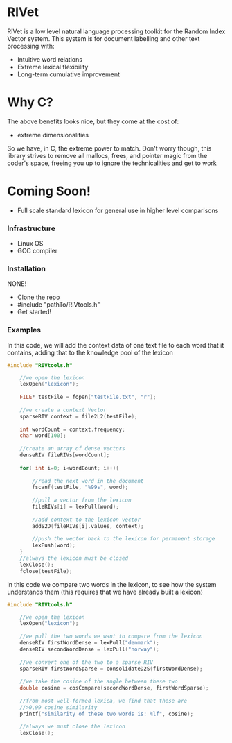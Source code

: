 # RIVet


RIVet is a low level natural language processing toolkit for the Random 
Index Vector system.  This system is for document labelling and other 
text processing with:

  - Intuitive word relations 
  - Extreme lexical flexibility
  - Long-term cumulative improvement

# Why C?
The above benefits looks nice, but they come at the cost of: 
- extreme dimensionalities

So we have, in C, the extreme power to match.  Don't worry though, this 
library strives to remove all mallocs, frees, and pointer magic from the 
coder's space, freeing you up to ignore the technicalities and get to 
work
# Coming Soon!

  - Full scale standard lexicon for general use in higher level 
comparisons


### Infrastructure
* Linux OS
* GCC compiler


### Installation

NONE!
* Clone the repo
* #include "pathTo/RIVtools.h"
* Get started!

### Examples

In this code, we will add the context data of one text file to each word
that it contains, adding that to the knowledge pool of the lexicon
```C
#include "RIVtools.h"

	//we open the lexicon
	lexOpen("lexicon");
	
	FILE* testFile = fopen("testFile.txt", "r");
	
	//we create a context Vector
	sparseRIV context = file2L2(testFile);
	
	int wordCount = context.frequency;
	char word[100];
	
	//create an array of dense vectors
	denseRIV fileRIVs[wordCount];
	
	for( int i=0; i<wordCount; i++){
		
		//read the next word in the document
		fscanf(testFile, "%99s", word);
		
		//pull a vector from the lexicon
		fileRIVs[i] = lexPull(word);
		
		//add context to the lexicon vector
		addS2D(fileRIVs[i].values, context);
		
		//push the vector back to the lexicon for permanent storage
		lexPush(word);
	}
	//always the lexicon must be closed
	lexClose();
	fclose(testFile);
```

in this code we compare two words in the lexicon, to see how the system understands them
(this requires that we have already built a lexicon)

```C
#include "RIVtools.h"

	//we open the lexicon
	lexOpen("lexicon");
	
	//we pull the two words we want to compare from the lexicon
	denseRIV firstWordDense = lexPull("denmark");
	denseRIV secondWordDense = lexPull("norway");
	
	//we convert one of the two to a sparse RIV
	sparseRIV firstWordSparse = consolidateD2S(firstWordDense);
	
	//we take the cosine of the angle between these two
	double cosine = cosCompare(secondWordDense, firstWordSparse);
	
	//from most well-formed lexica, we find that these are 
	//>0,99 cosine similarity
	printf("similarity of these two words is: %lf", cosine);
	
	//always we must close the lexicon
	lexClose();
```	
